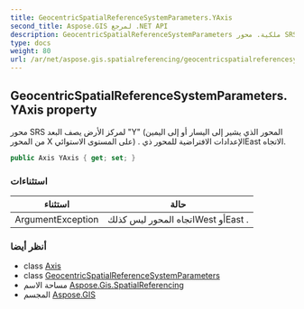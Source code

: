 ```yaml
---
title: GeocentricSpatialReferenceSystemParameters.YAxis
second_title: Aspose.GIS لمرجع .NET API
description: GeocentricSpatialReferenceSystemParameters ملكية. محور SRS لمركز الأرض يصف البعد Y المحور الذي يشير إلى اليسار أو إلى اليمين من المحور X على المستوى الاستوائي . الإعدادات الافتراضية للمحور ذيEast الاتجاه.
type: docs
weight: 80
url: /ar/net/aspose.gis.spatialreferencing/geocentricspatialreferencesystemparameters/yaxis/
---
```

## GeocentricSpatialReferenceSystemParameters.YAxis property

محور SRS لمركز الأرض يصف البعد "Y" (المحور الذي يشير إلى اليسار أو إلى اليمين من المحور X على المستوى الاستوائي) . الإعدادات الافتراضية للمحور ذيEast الاتجاه.

```csharp
public Axis YAxis { get; set; }
```

### استثناءات

| استثناء | حالة |
| --- | --- |
| ArgumentException | اتجاه المحور ليس كذلكWest أوEast . |

### أنظر أيضا

* class [Axis](../../axis/)
* class [GeocentricSpatialReferenceSystemParameters](../)
* مساحة الاسم [Aspose.Gis.SpatialReferencing](../../geocentricspatialreferencesystemparameters/)
* المجسم [Aspose.GIS](../../../)


